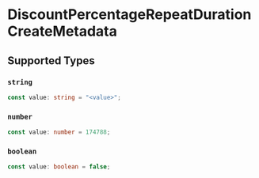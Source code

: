 # DiscountPercentageRepeatDurationCreateMetadata


## Supported Types

### `string`

```typescript
const value: string = "<value>";
```

### `number`

```typescript
const value: number = 174788;
```

### `boolean`

```typescript
const value: boolean = false;
```

